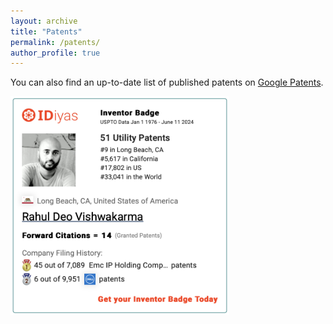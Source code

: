 ```yaml
---
layout: archive
title: "Patents"
permalink: /patents/
author_profile: true
---
```


You can also find an up-to-date list of published patents on <a href="https://patents.google.com/?inventor=%22Rahul+Deo+Vishwakarma%22,Rahul+Vishwakarma&num=100&sort=new&dups=language&clustered=true" target="_blank">Google Patents</a>.

<a href="https://idiyas.com/inventor/rahul-deo-vishwakarma" target="_blank">
  <img src="/images/patents.png" alt="Inventor Badge" width="350" height="350">
</a>
